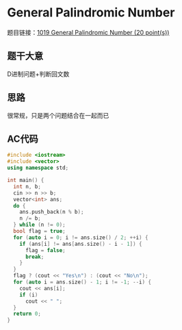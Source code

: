 # General Palindromic Number
题目链接：[1019 General Palindromic Number (20 point(s))](https://pintia.cn/problem-sets/994805342720868352/problems/994805487143337984)

## 题干大意

D进制问题+判断回文数

## 思路

很常规，只是两个问题结合在一起而已

## AC代码
```cpp linenums="1"
#include <iostream>
#include <vector>
using namespace std;

int main() {
  int n, b;
  cin >> n >> b;
  vector<int> ans;
  do {
    ans.push_back(n % b);
    n /= b;
  } while (n != 0);
  bool flag = true;
  for (auto i = 0; i != ans.size() / 2; ++i) {
    if (ans[i] != ans[ans.size() - i - 1]) {
      flag = false;
      break;
    }
  }
  flag ? (cout << "Yes\n") : (cout << "No\n");
  for (auto i = ans.size() - 1; i != -1; --i) {
    cout << ans[i];
    if (i)
      cout << " ";
  }
  return 0;
}
```
